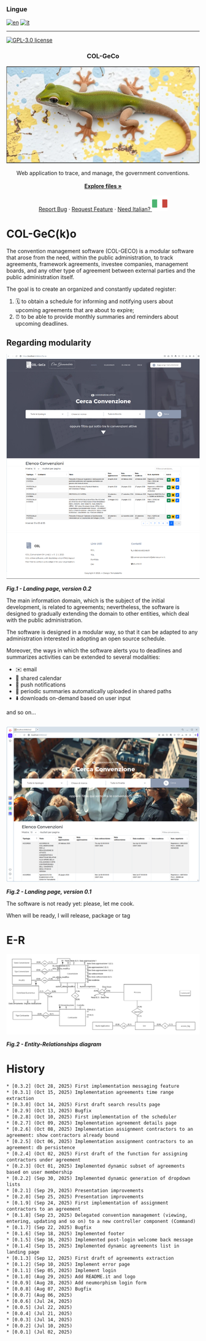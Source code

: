 ### Lingue
[![en](https://img.shields.io/badge/lang-en-red.svg)](https://github.com/gbetorre/convenzioni/blob/master/README.md)
[![it](https://img.shields.io/badge/lang-it-yellow.svg)](https://github.com/gbetorre/convenzioni/blob/master/README.it.md)

---

[![GPL-3.0 license](https://img.shields.io/badge/license-GPL-blue)](https://github.com/gbetorre/convenzioni/blob/main/LICENSE)

<div align="center">
  <h3 align="center">COL-GeCo</h3>
  <img src="https://github.com/gbetorre/convenzioni/blob/main/col/src/main/webapp/assets/images/screenshot/gecko.jpg" alt="Logo">
  <p align="center">
    Web application to trace, and manage, the government conventions.
    <br><br>
    <a href="https://github.com/gbetorre/convenzioni"><strong>Explore files »</strong></a>
    <br><br>
    <a href="https://github.com/gbetorre/convenzioni/issues">Report Bug</a>
    ·
    <a href="https://github.com/gbetorre/convenzioni/pulls">Request Feature</a>
    ·
    <a href="https://github.com/gbetorre/convenzioni/blob/master/README.it.md">Need Italian?&nbsp;<img src="https://github.com/gbetorre/rischi/blob/main/web/img/italy.png" alt="IT" width="40" height="40"></a>
  </p>
</div>

# COL-GeC(k)o

The convention management software (COL-GECO) is a modular software that arose from the need, within the public administration, 
to track agreements, framework agreements, investee companies, management boards, and any other type of agreement 
between external parties and the public administration itself.

The goal is to create an organized and constantly updated register: 
1. 🗓️ to obtain a schedule for informing and notifying users about upcoming agreements that are about to expire; 
2. ⏰ to be able to provide monthly summaries and reminders about upcoming deadlines.

## Regarding modularity

![Sample of main interface](col/src/main/webapp/assets/images/screenshot/landing0.27.png)

**_Fig.1 - Landing page, version 0.2_**

The main information domain, which is the subject of the initial development, is related to agreements; nevertheless, 
the software is designed to gradually extending the domain to other entities, which deal with the public administration.

The software is designed in a modular way, so that it can be adapted to any administration interested in adopting an open source schedule.

Moreover, the ways in which the software alerts you to deadlines and summarizes activities can be extended to several modalities:


* ✉️ email 
* 📆 shared calendar 
* 💬 push notifications 
* 📂 periodic summaries automatically uploaded in shared paths 
* ⬇️ downloads on-demand based on user input

and so on...

<!--
# In a nutshell

I ment to achieve 
-->
## 

![Sample of main interface](col/src/main/webapp/assets/images/screenshot/landing0.13.png)

**_Fig.2 - Landing page, version 0.1_**

The software is not ready yet: please, let me cook.

When will be ready, I will release, package or tag


# E-R

![Entity-Relationships diagram](SQL/SchemaER.png)

**_Fig.2 - Entity-Relationships diagram_**

# History

```
* [0.3.2] (Oct 28, 2025) First implementation messaging feature
* [0.3.1] (Oct 15, 2025) Implementation agreements time range extraction
* [0.3.0] (Oct 14, 2025) First draft search results page
* [0.2.9] (Oct 13, 2025) Bugfix
* [0.2.8] (Oct 10, 2025) First implementation of the scheduler
* [0.2.7] (Oct 09, 2025) Implementation agreement details page
* [0.2.6] (Oct 08, 2025) Implementation assignment contractors to an agreement: show contractors already bound
* [0.2.5] (Oct 06, 2025) Implementation assignment contractors to an agreement: db persistence
* [0.2.4] (Oct 02, 2025) First draft of the function for assigning contractors under agreement
* [0.2.3] (Oct 01, 2025) Implemented dynamic subset of agreements based on user membership
* [0.2.2] (Sep 30, 2025) Implemented dynamic generation of dropdown lists
* [0.2.1] (Sep 29, 2025) Presentation improvements
* [0.2.0] (Sep 25, 2025) Presentation improvements
* [0.1.9] (Sep 24, 2025) First implementation of assignment contractors to an agreement
* [0.1.8] (Sep 23, 2025) Delegated convention management (viewing, entering, updating and so on) to a new controller component (Command) 
* [0.1.7] (Sep 22, 2025) Bugfix
* [0.1.6] (Sep 18, 2025) Implemented footer
* [0.1.5] (Sep 16, 2025) Implemented post-login welcome back message
* [0.1.4] (Sep 15, 2025) Implemented dynamic agreements list in landing page
* [0.1.3] (Sep 12, 2025) First draft of agreements extraction
* [0.1.2] (Sep 10, 2025) Implement error page
* [0.1.1] (Sep 05, 2025) Implement login
* [0.1.0] (Aug 29, 2025) Add README.it and logo
* [0.0.9] (Aug 28, 2025) Add neumorphism login form
* [0.0.8] (Aug 07, 2025) Bugfix
* [0.0.7] (Aug 06, 2025)
* [0.0.6] (Jul 24, 2025)
* [0.0.5] (Jul 22, 2025)
* [0.0.4] (Jul 21, 2025)
* [0.0.3] (Jul 14, 2025)
* [0.0.2] (Jul 10, 2025)
* [0.0.1] (Jul 02, 2025)
```
